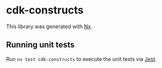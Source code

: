 # cdk-constructs

This library was generated with [Nx](https://nx.dev).

## Running unit tests

Run `nx test cdk-constructs` to execute the unit tests via [Jest](https://jestjs.io).
